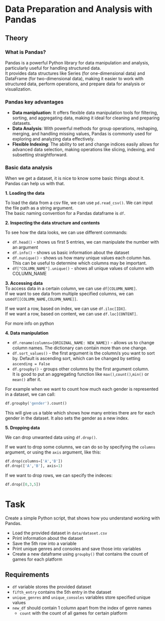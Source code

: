 # Data Preparation and Analysis with Pandas

## Theory

### What is Pandas?
Pandas is a powerful Python library for data manipulation and analysis, particularly useful for handling structured data.  
It provides data structures like Series (for one-dimensional data) and DataFrame (for two-dimensional data), making it easier to work with structured data, perform operations, and prepare data for analysis or visualization.

### Pandas key advantages
- **Data manipluation**: It offers flexible data manipulation tools for filtering, sorting, and aggregating data, making it ideal for cleaning and preparing datasets.
- **Data Analysis**: With powerful methods for group operations, reshaping, merging, and handling missing values, Pandas is commonly used for exploring and analyzing data effectively.
- **Flexible Indexing**: The ability to set and change indices easily allows for advanced data selection, making operations like slicing, indexing, and subsetting straightforward.

### Basic data analysis

When we get a dataset, it is nice to know some basic things about it.
Pandas can help us with that. 

**1. Loading the data**  

To load the data from a csv file, we can use ```pd.read_csv()```. We can input the file path as a string argument.  
The basic naming convention for a Pandas dataframe is ```df```.

**2. Inspecting the data structure and contents**

To see how the data looks, we can use different commands:

- ```df.head()``` - shows us first 5 entries, we can manipulate the number with an argument
- ```df.info()``` - shows us basic information about the dataset
- ```df.nunique()``` - shows us how many unique values each column has. This can be useful to determine which columns may be important.
- ```df["COLUMN_NAME"].unique()``` - shows all unique values of column with COLUMN_NAME

**3. Accessing data**  
To access data in a certain column, we can use ```df[COLUMN_NAME]```.  
If we want to see data from multiple specified columns, we can use```df[[COLUMN_NAME,COLUMN_NAME]]```.

If we want a row, based on index, we can use ```df.iloc[IDX]```.  
If we want a row, based on content, we can use ```df.loc[CONTENT]```.

For more info on python 

**4. Data manipulation**

- ```df.rename(columns={ORIGINAL_NAME: NEW_NAME})``` - allows us to change column names. The dictionary can contain more than one change.
- ```df.sort_values()``` - the first argument is the column/s you want to sort by. Default is ascending sort, which can be changed by setting ```ascending = False```
- ```df.groupby()``` - groups other columns by the first argument column.  
It is good to put an aggregating function like ```max()```,```count()```,```min()``` or ```mean()``` after it.  

For example when we want to count how much each gender is represented in a dataset, we can call:
```python
df.groupby('gender').count() 
```
This will give us a table which shows how many entries there are for each gender in the dataset. It also sets the gender as a new index.

**5. Dropping data**

We can drop unwanted data using ```df.drop()```.

If we want to drop some columns, we can do so by specifying the ```columns``` argument, or using the `axis` argument, like this:
```python
df.drop(columns=['A','B'])
df.drop(['A','B'], axis=1)
```

If we want to drop rows, we can specify the indeces:
```python
df.drop([0,3,5])
```

# Task
Create a simple Python script, that shows how you understand working with Pandas.

- Load the provided dataset in ```data/dataset.csv```
- Print information about the dataset
- Save the 5th row into a variable
- Print unique genres and consoles and save those into variables
- Create a new dataframe using ```groupby()``` that contains the count of games for each platform

## Requirements
- ```df``` variable stores the provided dataset
- ```fifth_entry``` contains the 5th entry in the dataset
- ```unique_genres``` and ```unique_consoles``` variables store specified unique values
- ```new_df``` should contain 1 column apart from the index of genre names
  - ```count``` with the count of all games for certain platform






